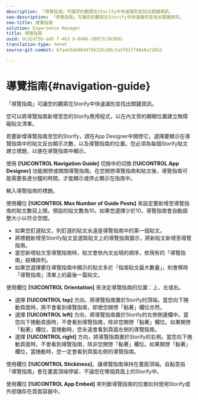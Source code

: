 ```yaml
---
description: 「導覽指南」可讓您的觀眾在Storify中快速識別並找出關鍵資訊。
seo-description: 「導覽指南」可讓您的觀眾在Storify中快速識別並找出關鍵資訊。
seo-title: 導覽指南
solution: Experience Manager
title: 導覽指南
uuid: dc32df5b-ad6 f-4b3 b-8496-38873c383691
translation-type: tm+mt
source-git-commit: 67aeb3de964473b326c88c3a3f81ff48a6a12652

---
```



# 導覽指南{#navigation-guide}

「導覽指南」可讓您的觀眾在Storify中快速識別並找出關鍵資訊。

您可以將導覽指南新增至您的Storify應用程式，以在內文旁的顯眼位置建立無障礙貼文清單。

若要新增導覽指南至您的Storify，請在App Designer中開啓它。選擇要顯示在導覽指南中的貼文反白顯示次數，以及導覽指南的位置。您必須為每個Storify貼文建立標題，以便在導覽指南中顯示。

使用 **[!UICONTROL Navigation Guide]** 切換中的切換 **[!UICONTROL App Designer]** 功能開啓或關閉導覽指南。在您開啓導覽指南和貼文後，導覽指南可能需要長達分鐘的時間，才能顯示或停止顯示在指南中。

輸入導覽指南的標題。

使用欄位 **[!UICONTROL Max Number of Guide Posts]** 來設定要新增至導覽指南的貼文數目上限。預設的貼文數為10。如果您選擇少於10，導覽指南會自動調整大小以符合空間。

* 如果您釘選貼文，則釘選的貼文永遠是導覽指南中的第一個貼文。
* 將標題新增至Storify貼文並選取貼文上的導覽指南圖示，將新貼文新增至導覽指南。
* 當您新增貼文至導覽指南時，貼文會依內文出現的順序，依現有的「導覽指南」結構排列。
* 如果您選擇要在導覽指南中顯示的貼文多於「指南貼文最大數量」，則會移除「導覽指南」清單上的最後一篇貼文。

使用欄位 **[!UICONTROL Orientation]** 來決定導覽指南的位置：上、左或右。

* 選擇 **[!UICONTROL top]** 方向，將導覽指南置於Storify的頂端。當您向下捲動頁面時，將不會看到導覽指南，即使您開啓「黏著」欄位亦然。
* 選擇 **[!UICONTROL left]** 方向，將導覽指南置於Storify的左側側邊欄中。當您向下捲動頁面時，不會看到導覽指南，除非您開啓「黏著」欄位。如果開啓「黏著」欄位，當捲動時，您永遠會看到頁面左側的導覽指南。
* 選擇 **[!UICONTROL right]** 方向，將導覽指南置於Storify的右側。當您向下捲動頁面時，不會看到導覽指南，除非您開啓「黏著」欄位。如果開啓「黏著」欄位，當捲動時，您一定會看到頁面右側的導覽指南。

使用欄位 **[!UICONTROL Stickiness]**，讓導覽指南保持在畫面頂端。自黏意指「導覽指南」會在畫面頂端停留，不論您在哪個頁面上的Storify中。

使用欄位 **[!UICONTROL App Embed]** 來判斷導覽指南的位置如何使用Storify或外部儲存在頁面容器中。
